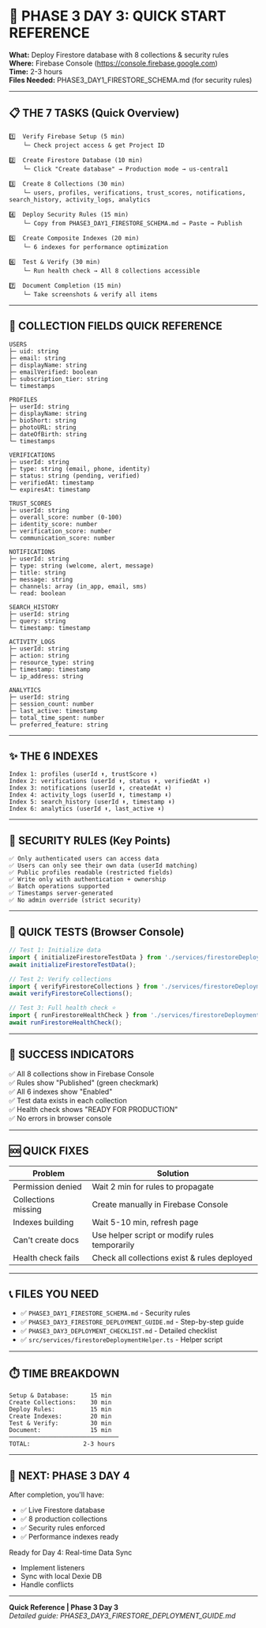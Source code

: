 # 🚀 PHASE 3 DAY 3: QUICK START REFERENCE

**What:** Deploy Firestore database with 8 collections & security rules  
**Where:** Firebase Console (https://console.firebase.google.com)  
**Time:** 2-3 hours  
**Files Needed:** PHASE3_DAY1_FIRESTORE_SCHEMA.md (for security rules)

---

## 📋 THE 7 TASKS (Quick Overview)

```
1️⃣  Verify Firebase Setup (5 min)
    └─ Check project access & get Project ID

2️⃣  Create Firestore Database (10 min)
    └─ Click "Create database" → Production mode → us-central1

3️⃣  Create 8 Collections (30 min)
    └─ users, profiles, verifications, trust_scores, notifications, search_history, activity_logs, analytics

4️⃣  Deploy Security Rules (15 min)
    └─ Copy from PHASE3_DAY1_FIRESTORE_SCHEMA.md → Paste → Publish

5️⃣  Create Composite Indexes (20 min)
    └─ 6 indexes for performance optimization

6️⃣  Test & Verify (30 min)
    └─ Run health check → All 8 collections accessible

7️⃣  Document Completion (15 min)
    └─ Take screenshots & verify all items
```

---

## 🎯 COLLECTION FIELDS QUICK REFERENCE

```
USERS
├─ uid: string
├─ email: string
├─ displayName: string
├─ emailVerified: boolean
├─ subscription_tier: string
└─ timestamps

PROFILES
├─ userId: string
├─ displayName: string
├─ bioShort: string
├─ photoURL: string
├─ dateOfBirth: string
└─ timestamps

VERIFICATIONS
├─ userId: string
├─ type: string (email, phone, identity)
├─ status: string (pending, verified)
├─ verifiedAt: timestamp
└─ expiresAt: timestamp

TRUST_SCORES
├─ userId: string
├─ overall_score: number (0-100)
├─ identity_score: number
├─ verification_score: number
└─ communication_score: number

NOTIFICATIONS
├─ userId: string
├─ type: string (welcome, alert, message)
├─ title: string
├─ message: string
├─ channels: array (in_app, email, sms)
└─ read: boolean

SEARCH_HISTORY
├─ userId: string
├─ query: string
└─ timestamp: timestamp

ACTIVITY_LOGS
├─ userId: string
├─ action: string
├─ resource_type: string
├─ timestamp: timestamp
└─ ip_address: string

ANALYTICS
├─ userId: string
├─ session_count: number
├─ last_active: timestamp
├─ total_time_spent: number
└─ preferred_feature: string
```

---

## ✨ THE 6 INDEXES

```
Index 1: profiles (userId ⬆️, trustScore ⬇️)
Index 2: verifications (userId ⬆️, status ⬆️, verifiedAt ⬇️)
Index 3: notifications (userId ⬆️, createdAt ⬇️)
Index 4: activity_logs (userId ⬆️, timestamp ⬇️)
Index 5: search_history (userId ⬆️, timestamp ⬇️)
Index 6: analytics (userId ⬆️, last_active ⬇️)
```

---

## 🔐 SECURITY RULES (Key Points)

```
✅ Only authenticated users can access data
✅ Users can only see their own data (userId matching)
✅ Public profiles readable (restricted fields)
✅ Write only with authentication + ownership
✅ Batch operations supported
✅ Timestamps server-generated
✅ No admin override (strict security)
```

---

## 🧪 QUICK TESTS (Browser Console)

```javascript
// Test 1: Initialize data
import { initializeFirestoreTestData } from './services/firestoreDeploymentHelper';
await initializeFirestoreTestData();

// Test 2: Verify collections
import { verifyFirestoreCollections } from './services/firestoreDeploymentHelper';
await verifyFirestoreCollections();

// Test 3: Full health check ⭐
import { runFirestoreHealthCheck } from './services/firestoreDeploymentHelper';
await runFirestoreHealthCheck();
```

---

## 🎯 SUCCESS INDICATORS

✅ All 8 collections show in Firebase Console  
✅ Rules show "Published" (green checkmark)  
✅ All 6 indexes show "Enabled"  
✅ Test data exists in each collection  
✅ Health check shows "READY FOR PRODUCTION"  
✅ No errors in browser console  

---

## 🆘 QUICK FIXES

| Problem | Solution |
|---------|----------|
| Permission denied | Wait 2 min for rules to propagate |
| Collections missing | Create manually in Firebase Console |
| Indexes building | Wait 5-10 min, refresh page |
| Can't create docs | Use helper script or modify rules temporarily |
| Health check fails | Check all collections exist & rules deployed |

---

## 📞 FILES YOU NEED

- ✅ `PHASE3_DAY1_FIRESTORE_SCHEMA.md` - Security rules
- ✅ `PHASE3_DAY3_FIRESTORE_DEPLOYMENT_GUIDE.md` - Step-by-step guide
- ✅ `PHASE3_DAY3_DEPLOYMENT_CHECKLIST.md` - Detailed checklist
- ✅ `src/services/firestoreDeploymentHelper.ts` - Helper script

---

## ⏱️ TIME BREAKDOWN

```
Setup & Database:      15 min
Create Collections:    30 min
Deploy Rules:          15 min
Create Indexes:        20 min
Test & Verify:         30 min
Document:              15 min
───────────────────────────────
TOTAL:               2-3 hours
```

---

## 🚀 NEXT: PHASE 3 DAY 4

After completion, you'll have:
- ✅ Live Firestore database
- ✅ 8 production collections
- ✅ Security rules enforced
- ✅ Performance indexes ready

Ready for Day 4: Real-time Data Sync
- Implement listeners
- Sync with local Dexie DB
- Handle conflicts

---

**Quick Reference | Phase 3 Day 3**  
*Detailed guide: PHASE3_DAY3_FIRESTORE_DEPLOYMENT_GUIDE.md*
